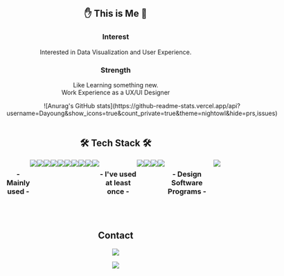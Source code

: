 
<h2 align="center"> ✋ This is Me 🤚 </h2>


<h3 align="center"> Interest </h2>
<p align="center">Interested in Data Visualization and User Experience.</p> 


<h3 align="center"> Strength </h2>
<p align="center">Like Learning something new.<br/>Work Experience as a UX/UI Designer</p> 

    
<div align="center" style="display:flex">
![Anurag's GitHub stats](https://github-readme-stats.vercel.app/api?username=Dayoung&show_icons=true&count_private=true&theme=nightowl&hide=prs,issues)
</div>
<br/>
<h2 align="center"> 🛠 Tech Stack 🛠 </h2>

<div align="center" style="display:flex">
     <h3> - Mainly used - </h3>
<img src="https://img.shields.io/badge/JavaScript-F7DF1E?style=flat-square&logo=JavaScript&logoColor=black"/>
<img src="https://img.shields.io/badge/React-61DAFB?style=flat-square&logo=React&logoColor=black"/>
<img src="https://img.shields.io/badge/Redux-764ABC?style=flat-square&logo=Redux&logoColor=white"/>
         <br/>
<img src="https://img.shields.io/badge/styled-components-DB7093?style=flat-square&logo=styled-components&logoColor=white"/>
         <img src="https://img.shields.io/badge/Sass-CC6699?style=flat-square&logo=Sass&logoColor=white"/>
<img src="https://img.shields.io/badge/CSS3-1572B6?style=flat-square&logo=CSS3&logoColor=white"/>
<img src="https://img.shields.io/badge/HTML5-E34F26?style=flat-square&logo=HTML5&logoColor=white"/>
    <br/>
    <img src="https://img.shields.io/badge/Python-3766AB?style=flat-square&logo=Python&logoColor=white"/>
         <img src="https://img.shields.io/badge/Firebase-FFCA28?style=flat-square&logo=Firebase&logoColor=black"/>    
     <img src="https://img.shields.io/badge/TypeScript-0769AD?style=flat-square&logo=TypeScript&logoColor=white"/>
<br/>
         
<h3> - I've used at least once - </h3>
    
<img src="https://img.shields.io/badge/Node.js-339933?style=flat-square&logo=Node.js&logoColor=white"/>
<img src="https://img.shields.io/badge/MongoDB-47A248?style=flat-square&logo=MongoDB&logoColor=white"/>
<img src="https://img.shields.io/badge/Flask-000000?style=flat-square&logo=Flask&logoColor=white"/>
<img src="https://img.shields.io/badge/jQuery-0769AD?style=flat-square&logo=jQuery&logoColor=white"/>
<br/>
  
<h3> - Design Software Programs - </h3>
<img src="https://upload.wikimedia.org/wikipedia/commons/thumb/f/fb/Adobe_Illustrator_CC_icon.svg/1051px-Adobe_Illustrator_CC_icon.svg.png" 
     style="height:auto;  margin-left:10px; margin-right:10px; "/>

  
</div>

<br/>

<br/>

<h2 align="center"> Contact </h2>

<p align="center">
<a href="https://0sae.tistory.com/">
    <img 
        src="http://img.shields.io/badge/-Tech%20Blog-655ced?style=flat&logo=Vimeo&logoColor=white"
        style="size : 20px; margin-left : 10px; margin-right : 10px;"/>
</a></p>

<p align="center">
<a href="mailto:dayoung0601@gmail.com">
    <img 
        src="https://img.shields.io/badge/Gmail-EA4335?style=flat-square&logo=Gmail&logoColor=white"
        style="height : auto; margin-left : 10px; margin-right : 10px;"/>
</a></p>

<br/>

